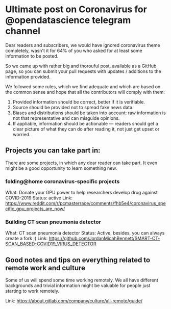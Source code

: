 # Ultimate post on Coronavirus for @opendatascience telegram channel 

Dear readers and subscribers, we would have ignored coronavirus theme completely, wasn't it for 64% of you who asked for at least some information to be posted.

So we came up with rather big and thorouful post, available as a GitHub page, so you can submit your pull requests with updates / additions to the information provided.

We followed some rules, which we find adequate and which are based on the common sense and hope that all the contributors will comply with them:

1. Provided information should be correct, better if it is verifiable.
2. Source should be provided not to spread fake news data.
3. Biases and distributions should be taken into account: raw information is not that representative and can misguide opinions.
4. If appliable, information should be actionable — readers should get a clear picture of what they can do after reading it, not just get upset or worried.


## Projects you can take part in:

There are some projects, in which any dear reader can take part. It even might be a good opportunity to learn something new.

### folding@home coronavirus-specific projects

What: Donate your GPU power to help researchers develop drug against COVID-2019
Status: active
Link: https://www.reddit.com/r/pcmasterrace/comments/fhb5e4/coronavirus_specific_gpu_projects_are_now/

### Building CT scan pneumonia detector

What: CT scan pneumonia detector
Status: Active, besides, you can always create a fork ;)
Link: https://github.com/JordanMicahBennett/SMART-CT-SCAN_BASED-COVID19_VIRUS_DETECTOR

## Good notes and tips on everything related to remote work and culture

Some of us will spend some time working remotely. We all have different backgrounds and trivial information might be valuable for people just starting to work remotely.

Link: https://about.gitlab.com/company/culture/all-remote/guide/


